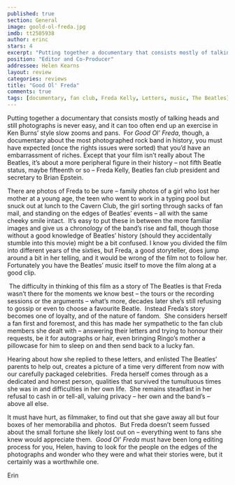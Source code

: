 ```yaml
---
published: true
section: General
image: goold-ol-freda.jpg
imdb: tt2505938
author: erinc
stars: 4
excerpt: "Putting together a documentary that consists mostly of talking heads and still photographs is never easy, and it can too often end up an exercise in Ken Burns’ style slow zooms and pans.  For Good Ol’ Freda, though, a documentary about the most photographed rock band in history, you must have expected (once the rights issues were sorted) that you’d have an embarrassment of riches."
position: "Editor and Co-Producer"
addressee: Helen Kearns
layout: review
categories: reviews
title: "Good Ol' Freda"
comments: true
tags: [documentary, fan club, Freda Kelly, Letters, music, The Beatles]
---
```

<p>Putting together a documentary that consists mostly of talking heads and still photographs is never easy, and it can too often end up an exercise in Ken Burns&rsquo; style slow zooms and pans.&nbsp; For <em>Good Ol&rsquo; Freda</em>, though, a documentary about the most photographed rock band in history, you must have expected (once the rights issues were sorted) that you&rsquo;d have an embarrassment of riches. Except that your film isn&rsquo;t really about The Beatles, it&rsquo;s about a more peripheral figure in their history &ndash; not fifth Beatle status, maybe fifteenth or so &ndash; Freda Kelly, Beatles fan club president and secretary to Brian Epstein.&nbsp;</p>
<p>There are photos of Freda to be sure &ndash; family photos of a girl who lost her mother at a young age, the teen who went to work in a typing pool but snuck out at lunch to the Cavern Club, the girl sorting through sacks of fan mail, and standing on the edges of Beatles&rsquo; events &ndash; all with the same cheeky smile intact.&nbsp; It&rsquo;s easy to put these in between the more familiar images and give us a chronology of the band&rsquo;s rise and fall, though those without a good knowledge of Beatles&rsquo; history (should they accidentally stumble into this movie) might be a bit confused. I know you divided the film into different years of the sixties, but Freda, a good storyteller, does jump around a bit in her telling, and it would be wrong of the film not to follow her. Fortunately you have the Beatles&rsquo; music itself to move the film along at a good clip.</p>
<p>&nbsp;The difficulty in thinking of this film as a story of The Beatles is that Freda wasn&rsquo;t there for the moments we know best &ndash; the tours or the recording sessions or the arguments &ndash; what&rsquo;s more, decades later she&rsquo;s still refusing to gossip or even to choose a favourite Beatle.&nbsp; Instead Freda&rsquo;s story becomes one of loyalty, and of the nature of fandom.&nbsp; She considers herself a fan first and foremost, and this has made her sympathetic to the fan club members she dealt with &ndash; answering their letters and trying to honour their requests, be it for autographs or hair, even bringing Ringo&rsquo;s mother a pillowcase for him to sleep on and then send back to a lucky fan.&nbsp;</p>
<p>Hearing about how she replied to these letters, and enlisted The Beatles&rsquo; parents to help out, creates a picture of a time very different from now with our carefully packaged celebrities.&nbsp; Freda herself comes through as a dedicated and honest person, qualities that survived the tumultuous times she was in and difficulties in her own life.&nbsp; She remains steadfast in her refusal to cash in or tell-all, valuing privacy &ndash; her own and the band&rsquo;s &ndash; above all else.</p>
<p>It must have hurt, as filmmaker, to find out that she gave away all but four boxes of her memorabilia and photos.&nbsp; But Freda doesn&rsquo;t seem fussed about the small fortune she likely lost out on &ndash; everything went to fans she knew would appreciate them.&nbsp; <em>Good Ol&rsquo; Freda</em> must have been long editing process for you, Helen, having to look for the people on the edges of the photographs and wonder who they were and what their stories were, but it certainly was a worthwhile one.</p>
<p>Erin</p>
